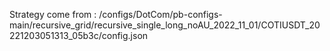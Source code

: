 Strategy come from : /configs/DotCom/pb-configs-main/recursive_grid/recursive_single_long_noAU_2022_11_01/COTIUSDT_20221203051313_05b3c/config.json